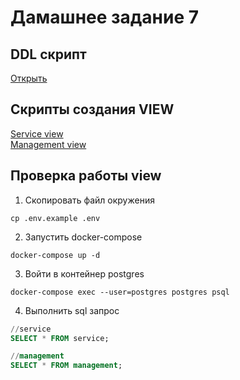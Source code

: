 # Дамашнее задание 7

## DDL скрипт

[Открыть](docker/postgres/init/ddl.sql)

## Скрипты создания VIEW
[Service view](service_view.sql) <br>
[Management view](manager_view.sql)

## Проверка работы view

1. Скопировать файл окружения
```shell
cp .env.example .env
```

2. Запустить docker-compose
```shell
docker-compose up -d
```

3. Войти в контейнер postgres
```shell
docker-compose exec --user=postgres postgres psql
```

4. Выполнить sql запрос
```sql
//service
SELECT * FROM service;

//management
SELECT * FROM management;
```
